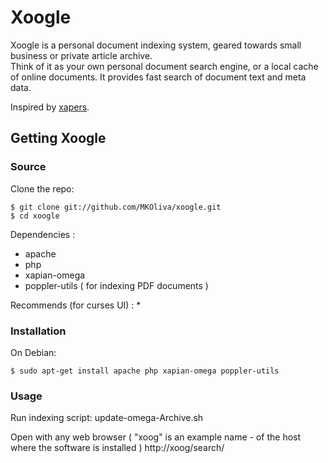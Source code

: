# Xoogle
  
Xoogle is a personal document indexing system, geared towards small business or private article archive.  
Think of it as your own personal document search engine, or a local cache of online documents.  It provides fast search of document text and meta data.

Inspired by [xapers](https://github.com/nicolassmith/xapers).



## Getting Xoogle


### Source


Clone the repo:

    $ git clone git://github.com/MKOliva/xoogle.git
    $ cd xoogle

Dependencies :
  * apache
  * php
  * xapian-omega 
  * poppler-utils  ( for indexing PDF documents )

Recommends (for curses UI) :
  * 

### Installation

On Debian:

    $ sudo apt-get install apache php xapian-omega poppler-utils


### Usage

Run indexing script: update-omega-Archive.sh

Open with any web browser ( "xoog" is an example name - of the host where the software is installed )
    http://xoog/search/
